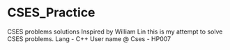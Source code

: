 # CSES_Practice
CSES problems solutions
Inspired by William Lin 
this is my attempt to solve CSES problems.
Lang - C++ 
User name @ Cses - HP007 
